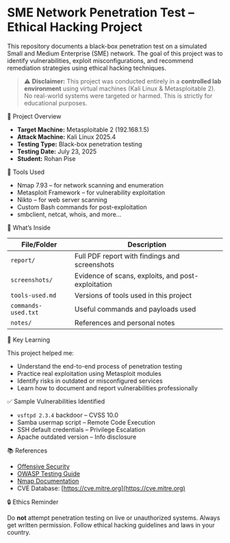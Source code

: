 # SME Network Penetration Test – Ethical Hacking Project

This repository documents a black-box penetration test on a simulated Small and Medium Enterprise (SME) network. The goal of this project was to identify vulnerabilities, exploit misconfigurations, and recommend remediation strategies using ethical hacking techniques.

> ⚠️ **Disclaimer:** This project was conducted entirely in a **controlled lab environment** using virtual machines (Kali Linux & Metasploitable 2). No real-world systems were targeted or harmed. This is strictly for educational purposes.



🧪 Project Overview

- **Target Machine:** Metasploitable 2 (192.168.1.5)
- **Attack Machine:** Kali Linux 2025.4
- **Testing Type:** Black-box penetration testing
- **Testing Date:** July 23, 2025
- **Student:** Rohan Pise



🔧 Tools Used

- Nmap 7.93 – for network scanning and enumeration
- Metasploit Framework – for vulnerability exploitation
- Nikto – for web server scanning
- Custom Bash commands for post-exploitation
- smbclient, netcat, whois, and more...



📄 What’s Inside

| File/Folder         | Description                                       |
|---------------------|---------------------------------------------------|
| `report/`           | Full PDF report with findings and screenshots     |
| `screenshots/`      | Evidence of scans, exploits, and post-exploitation|
| `tools-used.md`     | Versions of tools used in this project            |
| `commands-used.txt` | Useful commands and payloads used                 |
| `notes/`            | References and personal notes                     |



🧠 Key Learning

This project helped me:
- Understand the end-to-end process of penetration testing
- Practice real exploitation using Metasploit modules
- Identify risks in outdated or misconfigured services
- Learn how to document and report vulnerabilities professionally



✅ Sample Vulnerabilities Identified

- `vsftpd 2.3.4` backdoor – CVSS 10.0
- Samba usermap script – Remote Code Execution
- SSH default credentials – Privilege Escalation
- Apache outdated version – Info disclosure



📚 References

- [Offensive Security](https://www.offensive-security.com/metasploit-unleashed/)
- [OWASP Testing Guide](https://owasp.org/www-project-web-security-testing-guide/)
- [Nmap Documentation](https://nmap.org/book/)
- CVE Database: [https://cve.mitre.org](https://cve.mitre.org)



🔒 Ethics Reminder

Do **not** attempt penetration testing on live or unauthorized systems. Always get written permission. Follow ethical hacking guidelines and laws in your country.



